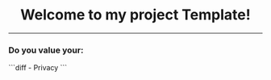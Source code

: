 <h1 align="center">Welcome to my project Template!</h1>

---

<h3>Do you value your:</h3>
```diff
    - Privacy
```
